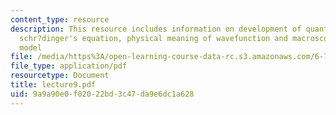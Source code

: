 ```yaml
---
content_type: resource
description: This resource includes information on development of quantum mechanics,
  schr?dinger's equation, physical meaning of wavefunction and macroscopic quantum
  model
file: /media/https%3A/open-learning-course-data-rc.s3.amazonaws.com/6-763-applied-superconductivity-fall-2005/9a9a90e0f02022bd3c47da9e6dc1a628_lecture9.pdf
file_type: application/pdf
resourcetype: Document
title: lecture9.pdf
uid: 9a9a90e0-f020-22bd-3c47-da9e6dc1a628
---
```

